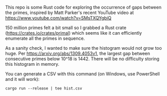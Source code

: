 This repo is some Rust code for exploring the occurrence of gaps between the primes, inspired by Matt Parker's recent YouTube video at https://www.youtube.com/watch?v=SMsTXQYgbiQ

150 million primes felt a bit small so I grabbed a Rust crate (https://crates.io/crates/primal) which seems like it can efficiently enumerate all the primes in sequence.

As a sanity check, I wanted to make sure the histogram would not grow too huge. Per https://arxiv.org/abs/1309.4053v1, the largest gap between consecutive primes below 10^18 is 1442. There will be no difficulty storing this histogram in memory.

You can generate a CSV with this command (on Windows, use PowerShell and it will work):

```console
cargo run --release | tee hist.csv
```
